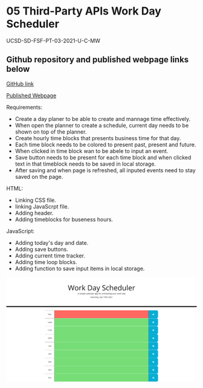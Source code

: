 # 05 Third-Party APIs Work Day Scheduler

UCSD-SD-FSF-PT-03-2021-U-C-MW

## Github repository and published webpage links below

[GitHub link](https://github.com/djony88/05_Work_Day_Scheduler)

[Published Webpage](https://djony88.github.io/Work_Day_Scheduler/)

Requirements:

* Create a day planer to be able to create and mannage time effectively.
* When open the planner to create a schedule, current day needs to be shown on top of the planner.
* Create hourly time blocks that presents business time for that day.
* Each time block needs to be colored to present past, present and future.
* When clicked in time block wan to be abele to input an event.
* Save button needs to be present for each time block and when clicked text in that timeblock needs to be saved in local storage.
* After saving and when page is refreshed, all inputed events need to stay saved on the page.

HTML:

* Linking CSS file.
* linking JavaScrpt file.
* Adding header.
* Adding timeblocks for buseness hours.

JavaScript:

* Adding today's day and date.
* Adding save buttons.
* Adding current time tracker.
* Adding time loop blocks.
* Adding function to save input items in local storage.

![Webpage preview](./Assets/images/05-Work-Day-Scheduler.png)

